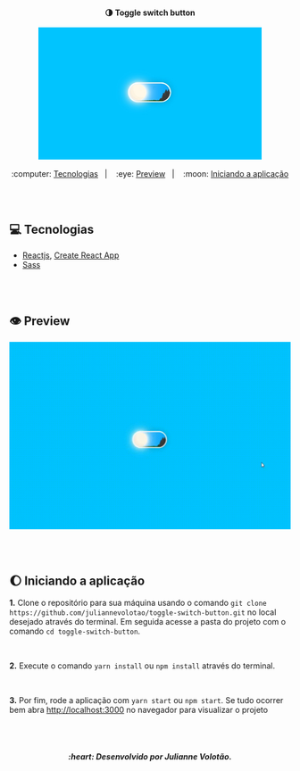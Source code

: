 <h4 align="center">
  🌗 Toggle switch button
</h4>
 

<p align="center">
    <img alt="Switch button" src=".github/togglebutton.jpeg"  width="400px" >
</p>


<p align="center">
  :computer: <a href="#computer-tecnologias">Tecnologias</a>&nbsp;&nbsp;&nbsp;|&nbsp;&nbsp;&nbsp;
  :eye: <a href="#eye-preview">Preview</a>&nbsp;&nbsp;&nbsp;|&nbsp;&nbsp;&nbsp;
  :moon: <a href="#moon-iniciando-a-aplicação"> Iniciando a aplicação </a>
</p>

<br>
<br>

## :computer: Tecnologias
- [Reactjs](https://pt-br.reactjs.org/), [Create React App](https://github.com/facebook/create-react-app) 
- [Sass](https://sass-lang.com/)

<br>
<br>


## :eye: Preview

<p align="center">
    <img alt="Switch button" src=".github/toggle.gif"   >
</p>

<br>
<br>

## :moon: Iniciando a aplicação 

**1.** Clone o repositório para sua máquina usando o comando `git clone https://github.com/juliannevolotao/toggle-switch-button.git` no local desejado através do terminal. Em seguida acesse a pasta do projeto com o comando `cd toggle-switch-button`.

<br>

**2.** Execute o comando `yarn install` ou `npm install` através do terminal.

<br>

**3.** Por fim, rode a aplicação com `yarn start` ou `npm start`. Se tudo ocorrer bem abra [http://localhost:3000](http://localhost:3000) no navegador para visualizar o projeto

<br>
<br>

<h5 align="center">
  :heart: Desenvolvido por Julianne Volotão.
</h5>

<br>
<br>
